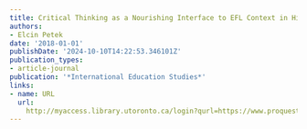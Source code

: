```yaml
---
title: Critical Thinking as a Nourishing Interface to EFL Context in Higher Education
authors:
- Elcin Petek
date: '2018-01-01'
publishDate: '2024-10-10T14:22:53.346101Z'
publication_types:
- article-journal
publication: '*International Education Studies*'
links:
- name: URL
  url: 
    http://myaccess.library.utoronto.ca/login?qurl=https://www.proquest.com/docview/2101593898?accountid=14771&bdid=38382&_bd=xPmrJ6VHIMYI2%2BKy1bcKpNWJej0%3D
---
```

